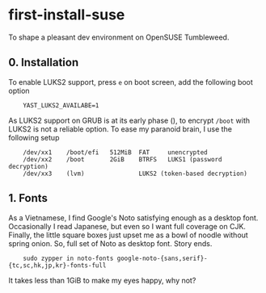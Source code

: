# first-install-suse
To shape a pleasant dev environment on OpenSUSE Tumbleweed.

## 0. Installation
To enable LUKS2 support, press `e` on boot screen, add the following boot option
```
    YAST_LUKS2_AVAILABE=1
```
As LUKS2 support on GRUB is at its early phase (), to encrypt `/boot` with LUKS2 is not a reliable option.
To ease my paranoid brain, I use the following setup
```
    /dev/xx1    /boot/efi   512MiB  FAT     unencrypted
    /dev/xx2    /boot       2GiB    BTRFS   LUKS1 (password decryption)
    /dev/xx3    (lvm)               LUKS2 (token-based decryption)
```

## 1. Fonts
As a Vietnamese, I find Google's Noto satisfying enough as a desktop font. Occasionally I read Japanese, but even so I want full coverage on CJK.
Finally, the little square boxes just upset me as a bowl of noodle without spring onion. So, full set of Noto as desktop font. Story ends.
```
    sudo zypper in noto-fonts google-noto-{sans,serif}-{tc,sc,hk,jp,kr}-fonts-full
```
It takes less than 1GiB to make my eyes happy, why not?
